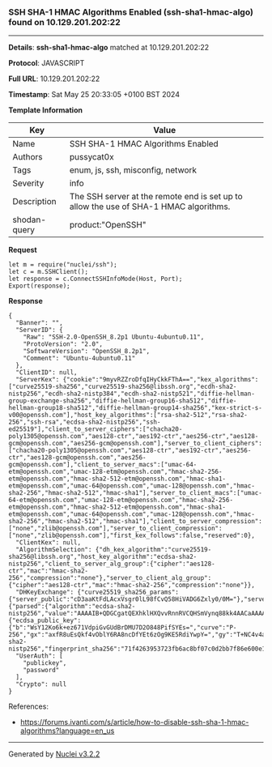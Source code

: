 ### SSH SHA-1 HMAC Algorithms Enabled (ssh-sha1-hmac-algo) found on 10.129.201.202:22

----
**Details**: **ssh-sha1-hmac-algo** matched at 10.129.201.202:22

**Protocol**: JAVASCRIPT

**Full URL**: 10.129.201.202:22

**Timestamp**: Sat May 25 20:33:05 +0100 BST 2024

**Template Information**

| Key | Value |
| --- | --- |
| Name | SSH SHA-1 HMAC Algorithms Enabled |
| Authors | pussycat0x |
| Tags | enum, js, ssh, misconfig, network |
| Severity | info |
| Description | The SSH server at the remote end is set up to allow the use of SHA-1 HMAC algorithms.<br> |
| shodan-query | product:"OpenSSH" |

**Request**
```http
let m = require("nuclei/ssh");
let c = m.SSHClient();
let response = c.ConnectSSHInfoMode(Host, Port);
Export(response);
```

**Response**
```http
{
  "Banner": "",
  "ServerID": {
    "Raw": "SSH-2.0-OpenSSH_8.2p1 Ubuntu-4ubuntu0.11",
    "ProtoVersion": "2.0",
    "SoftwareVersion": "OpenSSH_8.2p1",
    "Comment": "Ubuntu-4ubuntu0.11"
  },
  "ClientID": null,
  "ServerKex": {"cookie":"9myvRZZroDfqIHyCkkFThA==","kex_algorithms":["curve25519-sha256","curve25519-sha256@libssh.org","ecdh-sha2-nistp256","ecdh-sha2-nistp384","ecdh-sha2-nistp521","diffie-hellman-group-exchange-sha256","diffie-hellman-group16-sha512","diffie-hellman-group18-sha512","diffie-hellman-group14-sha256","kex-strict-s-v00@openssh.com"],"host_key_algorithms":["rsa-sha2-512","rsa-sha2-256","ssh-rsa","ecdsa-sha2-nistp256","ssh-ed25519"],"client_to_server_ciphers":["chacha20-poly1305@openssh.com","aes128-ctr","aes192-ctr","aes256-ctr","aes128-gcm@openssh.com","aes256-gcm@openssh.com"],"server_to_client_ciphers":["chacha20-poly1305@openssh.com","aes128-ctr","aes192-ctr","aes256-ctr","aes128-gcm@openssh.com","aes256-gcm@openssh.com"],"client_to_server_macs":["umac-64-etm@openssh.com","umac-128-etm@openssh.com","hmac-sha2-256-etm@openssh.com","hmac-sha2-512-etm@openssh.com","hmac-sha1-etm@openssh.com","umac-64@openssh.com","umac-128@openssh.com","hmac-sha2-256","hmac-sha2-512","hmac-sha1"],"server_to_client_macs":["umac-64-etm@openssh.com","umac-128-etm@openssh.com","hmac-sha2-256-etm@openssh.com","hmac-sha2-512-etm@openssh.com","hmac-sha1-etm@openssh.com","umac-64@openssh.com","umac-128@openssh.com","hmac-sha2-256","hmac-sha2-512","hmac-sha1"],"client_to_server_compression":["none","zlib@openssh.com"],"server_to_client_compression":["none","zlib@openssh.com"],"first_kex_follows":false,"reserved":0},
  "ClientKex": null,
  "AlgorithmSelection": {"dh_kex_algorithm":"curve25519-sha256@libssh.org","host_key_algorithm":"ecdsa-sha2-nistp256","client_to_server_alg_group":{"cipher":"aes128-ctr","mac":"hmac-sha2-256","compression":"none"},"server_to_client_alg_group":{"cipher":"aes128-ctr","mac":"hmac-sha2-256","compression":"none"}},
  "DHKeyExchange": {"curve25519_sha256_params":{"server_public":"cD3aaKtFdLAcxVsgr0lL98fCvQ58HiVADG6Zxly0/0M="},"server_signature":{"parsed":{"algorithm":"ecdsa-sha2-nistp256","value":"AAAAIB+QDGCgatQEXhklHXQvvRnnRVCQHSmVynq88kk4AACaAAAAIFI9OePHB52We8Rr2ZRS0EQ+J/t19Glo7/dZE/C8lq0S"},"raw":"AAAAE2VjZHNhLXNoYTItbmlzdHAyNTYAAABIAAAAIB+QDGCgatQEXhklHXQvvRnnRVCQHSmVynq88kk4AACaAAAAIFI9OePHB52We8Rr2ZRS0EQ+J/t19Glo7/dZE/C8lq0S","h":"1D3rXnyNoA7ZUsZXVYop3QkBOpkdpH6FJezSH4A8MS8="},"server_host_key":{"ecdsa_public_key":{"b":"WsY12Ko6k+ez671VdpiGvGUdBrDMU7D2O848PifSYEs=","curve":"P-256","gx":"axfR8uEsQkf4vOblY6RA8ncDfYEt6zOg9KE5RdiYwpY=","gy":"T+NC4v4af5uO5+tKfA+eFivOM1drMV7Oy7ZAaDe/UfU=","length":256,"n":"/////wAAAAD//////////7zm+q2nF56E87nKwvxjJVE=","p":"/////wAAAAEAAAAAAAAAAAAAAAD///////////////8=","x":"rsbk+A+RunVrBWozm46kwn/FWs2KubAhPbVswb/6OKE=","y":"UY8rOXxSbidRfC9KgvSDC4flMsPZUrWziSuBDJAra5g="},"raw":"AAAAE2VjZHNhLXNoYTItbmlzdHAyNTYAAAAIbmlzdHAyNTYAAABBBK7G5PgPkbp1awVqM5uOpMJ/xVrNirmwIT21bMG/+jihUY8rOXxSbidRfC9KgvSDC4flMsPZUrWziSuBDJAra5g=","algorithm":"ecdsa-sha2-nistp256","fingerprint_sha256":"71f4263953723fb6ac8bf07c0d2bb7f86e600e1b8ddfb23772a09033cf69b059"}},
  "UserAuth": [
    "publickey",
    "password"
  ],
  "Crypto": null
}
```

References: 
- https://forums.ivanti.com/s/article/how-to-disable-ssh-sha-1-hmac-algorithms?language=en_us

----

Generated by [Nuclei v3.2.2](https://github.com/projectdiscovery/nuclei)